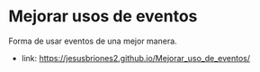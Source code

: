 # Mejorar usos de eventos
Forma de usar eventos de una mejor manera.

* link: https://jesusbriones2.github.io/Mejorar_uso_de_eventos/
